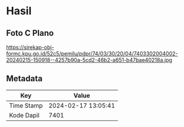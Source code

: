 # Hasil

## Foto C Plano

https://sirekap-obj-formc.kpu.go.id/52c5/pemilu/pdpr/74/03/30/20/04/7403302004002-20240215-150918--4257b90a-5cd2-46b2-a651-b47bae40218a.jpg


## Metadata

| Key        | Value               |
| ---------- | ------------------- |
| Time Stamp | 2024-02-17 13:05:41 |
| Kode Dapil | 7401                |



